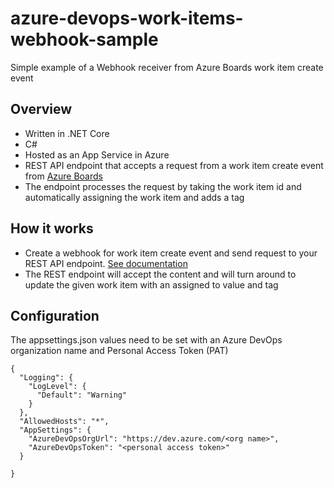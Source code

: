 # azure-devops-work-items-webhook-sample
Simple example of a Webhook receiver from Azure Boards work item create event

## Overview
- Written in .NET Core
- C#
- Hosted as an App Service in Azure 
- REST API endpoint that accepts a request from a work item create event from [Azure Boards](http://azure.com/boards)
- The endpoint processes the request by taking the work item id and automatically assigning the work item and adds a tag

## How it works
- Create a webhook for work item create event and send request to your REST API endpoint. [See documentation](https://docs.microsoft.com/en-us/azure/devops/service-hooks/services/webhooks?view=azure-devops)
- The REST endpoint will accept the content and will turn around to update the given work item with an assigned to value and tag

## Configuration

The appsettings.json values need to be set with an Azure DevOps organization name and Personal Access Token (PAT)

```
{
  "Logging": {
    "LogLevel": {
      "Default": "Warning"
    }
  },
  "AllowedHosts": "*",
  "AppSettings": {
    "AzureDevOpsOrgUrl": "https://dev.azure.com/<org name>",
    "AzureDevOpsToken": "<personal access token>"
  }

}
```
